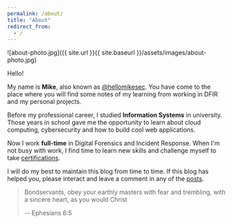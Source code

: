 ```yaml
---
permalink: /about/
title: "About"
redirect_from:
  - /
---
```


![about-photo.jpg]({{ site.url }}{{ site.baseurl }}/assets/images/about-photo.jpg)

Hello!

My name is **Mike**, also known as [@hellomikesec][twitter-url]. You have come to the place where you will find some notes of my learning from working in DFIR and my personal projects.

Before my professional career, I studied **Information Systems** in university. Those years in school gave me the opportunity to learn about cloud computing, cybersecurity and how to build cool web applications.

Now I work **full-time** in Digital Forensics and Incident Response. When I'm not busy with work, I find time to learn new skills and challenge myself to take [certifications][certifications-url].

I will do my best to maintain this blog from time to time. If this blog has helped you, please interact and leave a comment in any of the [posts][posts-url].

>Bondservants, obey your earthly masters with fear and trembling, with a sincere heart, as you would Christ
>
> -- Ephesians 6:5




[twitter-url]: https://twitter.com/hellomikesec
[certifications-url]: https://miketyj.github.io/certificates
[posts-url]: https://miketyj.github.io/posts






